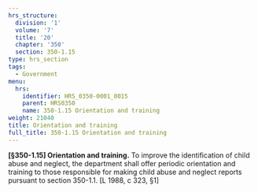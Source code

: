 ```yaml
---
hrs_structure:
  division: '1'
  volume: '7'
  title: '20'
  chapter: '350'
  section: 350-1.15
type: hrs_section
tags:
  - Government
menu:
  hrs:
    identifier: HRS_0350-0001_0015
    parent: HRS0350
    name: 350-1.15 Orientation and training
weight: 21040
title: Orientation and training
full_title: 350-1.15 Orientation and training
---
```

**[§350-1.15] Orientation and training.** To improve the identification of child abuse and neglect, the department shall offer periodic orientation and training to those responsible for making child abuse and neglect reports pursuant to section 350-1.1\. [L 1988, c 323, §1]